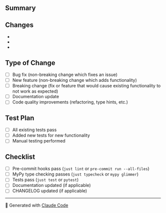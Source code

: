 ## Summary
<!-- Provide a brief description of the changes in this PR -->


## Changes
<!-- List the main changes made in this PR -->
-
-
-

## Type of Change
<!-- Mark the relevant option with an [x] -->
- [ ] Bug fix (non-breaking change which fixes an issue)
- [ ] New feature (non-breaking change which adds functionality)
- [ ] Breaking change (fix or feature that would cause existing functionality to not work as expected)
- [ ] Documentation update
- [ ] Code quality improvements (refactoring, type hints, etc.)

## Test Plan
<!-- Describe how the changes were tested -->
- [ ] All existing tests pass
- [ ] Added new tests for new functionality
- [ ] Manual testing performed

## Checklist
- [ ] Pre-commit hooks pass (`just lint` or `pre-commit run --all-files`)
- [ ] MyPy type checking passes (`just typecheck` or `mypy glimmer`)
- [ ] Tests pass (`just test` or `pytest`)
- [ ] Documentation updated (if applicable)
- [ ] CHANGELOG updated (if applicable)

---
🤖 Generated with [Claude Code](https://claude.com/claude-code)

